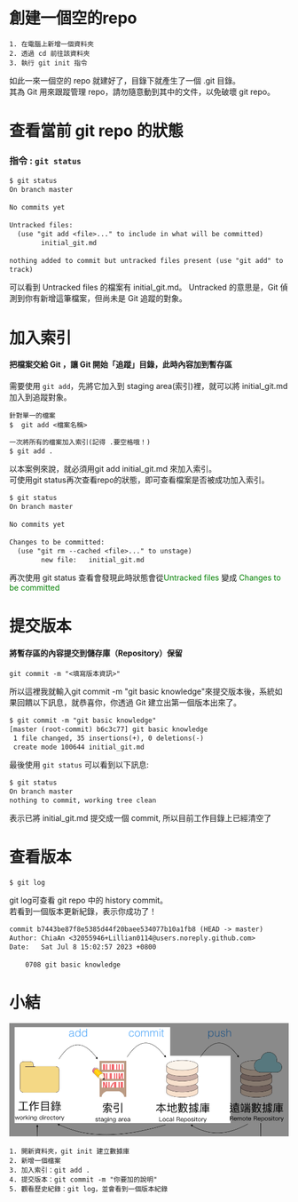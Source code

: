 **創建一個空的repo**
===
```
1. 在電腦上新增一個資料夾
2. 透過 cd 前往該資料夾
3. 執行 git init 指令
```
如此一來一個空的 repo 就建好了，目錄下就產生了一個 .git 目錄。<br>
其為 Git 用來跟蹤管理 repo，請勿隨意動到其中的文件，以免破壞 git repo。  <br>
  

**查看當前 git repo 的狀態**
===
### **指令 : `git status`**
```
$ git status
On branch master

No commits yet

Untracked files:
  (use "git add <file>..." to include in what will be committed)
        initial_git.md

nothing added to commit but untracked files present (use "git add" to track)
```
可以看到 Untracked files 的檔案有 initial_git.md。
Untracked 的意思是，Git 偵測到你有新增這筆檔案，但尚未是 Git 追蹤的對象。

**加入索引**
===
#### 把檔案交給 Git ，讓 Git 開始「追蹤」目錄，此時內容加到暫存區
需要使用 `git add`，先將它加入到 staging area(索引)裡，就可以將 initial_git.md 加入到追蹤對象。

```
針對單一的檔案
$  git add <檔案名稱>
```
```
一次將所有的檔案加入索引(記得 .要空格哦！)
$ git add . 
```
以本案例來說，就必須用git add initial_git.md 來加入索引。<br>
可使用git status再次查看repo的狀態，即可查看檔案是否被成功加入索引。
```
$ git status       
On branch master

No commits yet

Changes to be committed:
  (use "git rm --cached <file>..." to unstage)
        new file:   initial_git.md
```
再次使用 git status 查看會發現此時狀態會從<font color="#008000">Untracked files</font> 變成 <font color="#008000">Changes to be committed</font> <br>

**提交版本**
===
#### 將暫存區的內容提交到儲存庫（Repository）保留
```
git commit -m "<填寫版本資訊>"
```
所以這裡我就輸入git commit -m "git basic knowledge"來提交版本後，系統如果回饋以下訊息，就恭喜你，你透過 Git 建立出第一個版本出來了。
```
$ git commit -m "git basic knowledge"
[master (root-commit) b6c3c77] git basic knowledge
 1 file changed, 35 insertions(+), 0 deletions(-)
 create mode 100644 initial_git.md
```
最後使用 `git status` 可以看到以下訊息:
```
$ git status                   
On branch master
nothing to commit, working tree clean
```
表示已將 initial_git.md 提交成一個 commit, 所以目前工作目錄上已經清空了

**查看版本**
===
```
$ git log
```
git log可查看 git repo 中的 history commit。<br>
若看到一個版本更新紀錄，表示你成功了！
```
commit b7443be87f8e5385d44f20baee534077b10a1fb8 (HEAD -> master)
Author: ChiaAn <32055946+Lillian0114@users.noreply.github.com>
Date:   Sat Jul 8 15:02:57 2023 +0800

    0708 git basic knowledge
```

**小結**
===
![這一小結的圖片](./pic/git_one.png "git步驟")
```
1. 開新資料夾，git init 建立數據庫
2. 新增一個檔案
3. 加入索引：git add .
4. 提交版本：git commit -m "你要加的說明"
5. 觀看歷史紀錄：git log，並會看到一個版本紀錄
```
